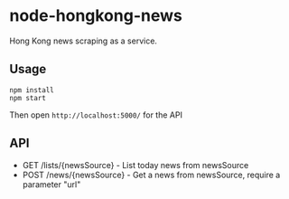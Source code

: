 # node-hongkong-news

Hong Kong news scraping as a service.

## Usage

```
npm install
npm start
```

Then open ``http://localhost:5000/`` for the API

## API

- GET /lists/{newsSource} - List today news from newsSource
- POST /news/{newsSource} - Get a news from newsSource, require a parameter "url"
